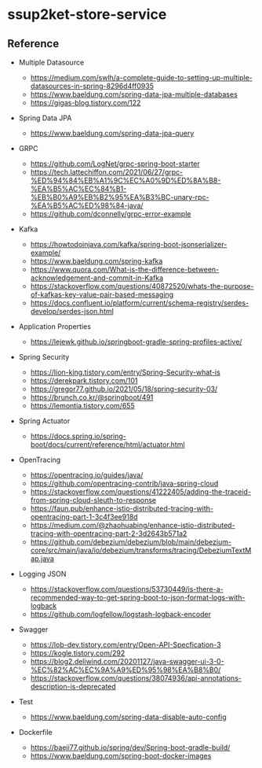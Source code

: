 # ssup2ket-store-service

## Reference

* Multiple Datasource 
  * https://medium.com/swlh/a-complete-guide-to-setting-up-multiple-datasources-in-spring-8296d4ff0935
  * https://www.baeldung.com/spring-data-jpa-multiple-databases
  * https://gigas-blog.tistory.com/122

* Spring Data JPA 
  * https://www.baeldung.com/spring-data-jpa-query

* GRPC
  * https://github.com/LogNet/grpc-spring-boot-starter
  * https://tech.lattechiffon.com/2021/06/27/grpc-%ED%94%84%EB%A1%9C%EC%A0%9D%ED%8A%B8-%EA%B5%AC%EC%84%B1-%EB%B0%A9%EB%B2%95%EA%B3%BC-unary-rpc-%EA%B5%AC%ED%98%84-java/
  * https://github.com/dconnelly/grpc-error-example

* Kafka
  * https://howtodoinjava.com/kafka/spring-boot-jsonserializer-example/
  * https://www.baeldung.com/spring-kafka
  * https://www.quora.com/What-is-the-difference-between-acknowledgement-and-commit-in-Kafka
  * https://stackoverflow.com/questions/40872520/whats-the-purpose-of-kafkas-key-value-pair-based-messaging
  * https://docs.confluent.io/platform/current/schema-registry/serdes-develop/serdes-json.html

* Application Properties
  * https://lejewk.github.io/springboot-gradle-spring-profiles-active/

* Spring Security 
  * https://lion-king.tistory.com/entry/Spring-Security-what-is
  * https://derekpark.tistory.com/101
  * https://gregor77.github.io/2021/05/18/spring-security-03/
  * https://brunch.co.kr/@springboot/491
  * https://lemontia.tistory.com/655

* Spring Actuator
  * https://docs.spring.io/spring-boot/docs/current/reference/html/actuator.html

* OpenTracing
  * https://opentracing.io/guides/java/
  * https://github.com/opentracing-contrib/java-spring-cloud
  * https://stackoverflow.com/questions/41222405/adding-the-traceid-from-spring-cloud-sleuth-to-response
  * https://faun.pub/enhance-istio-distributed-tracing-with-opentracing-part-1-3c4f3ee918d
  * https://medium.com/@zhaohuabing/enhance-istio-distributed-tracing-with-opentracing-part-2-3d2643b571a2
  * https://github.com/debezium/debezium/blob/main/debezium-core/src/main/java/io/debezium/transforms/tracing/DebeziumTextMap.java

* Logging JSON
  * https://stackoverflow.com/questions/53730449/is-there-a-recommended-way-to-get-spring-boot-to-json-format-logs-with-logback
  * https://github.com/logfellow/logstash-logback-encoder

* Swagger
  * https://lob-dev.tistory.com/entry/Open-API-Specfication-3
  * https://kogle.tistory.com/292
  * https://blog2.deliwind.com/20201127/java-swagger-ui-3-0-%EC%82%AC%EC%9A%A9%ED%95%98%EA%B8%B0/
  * https://stackoverflow.com/questions/38074936/api-annotations-description-is-deprecated

* Test
  * https://www.baeldung.com/spring-data-disable-auto-config

* Dockerfile
  * https://baeji77.github.io/spring/dev/Spring-boot-gradle-build/
  * https://www.baeldung.com/spring-boot-docker-images